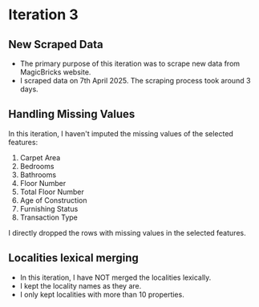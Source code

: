 # Iteration 3

## New Scraped Data

- The primary purpose of this iteration was to scrape new data from MagicBricks website.
- I scraped data on 7th April 2025. The scraping process took around 3 days.

## Handling Missing Values

In this iteration, I haven't imputed the missing values of the selected features:
1. Carpet Area
2. Bedrooms
3. Bathrooms
4. Floor Number
5. Total Floor Number
6. Age of Construction
7. Furnishing Status
8. Transaction Type

I directly dropped the rows with missing values in the selected features.

## Localities lexical merging

- In this iteration, I have NOT merged the localities lexically.
- I kept the locality names as they are.
- I only kept localities with more than 10 properties.
